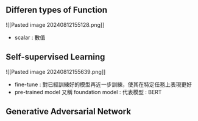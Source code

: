 ## Differen types of Function

![[Pasted image 20240812155128.png]]

- scalar : 數值

## Self-supervised Learning

![[Pasted image 20240812155639.png]]

- fine-tune : 對已經訓練好的模型再近一步訓練，使其在特定任務上表現更好
- pre-trained  model 又稱 foundation model : 代表模型 : BERT

## Generative Adversarial Network
